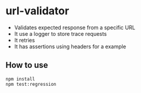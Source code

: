 # url-validator
- Validates expected response from a specific URL
- It use a logger to store trace requests
- It retries
- It has assertions using headers for a example

## How to use

```
npm install
npm test:regression
```